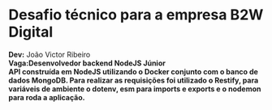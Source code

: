<h1>Desafio técnico para a empresa B2W Digital </h1>
<p><b>Dev:</b> João Victor Ribeiro<br>
<b>Vaga:</>Desenvolvedor backend NodeJS Júnior<br>
API construída em NodeJS utilizando o Docker conjunto com o banco de dados MongoDB. Para realizar as requisições foi utilizado o Restify, para variáveis de ambiente o dotenv, esm para imports e exports e o nodemon para roda a aplicação.</p>